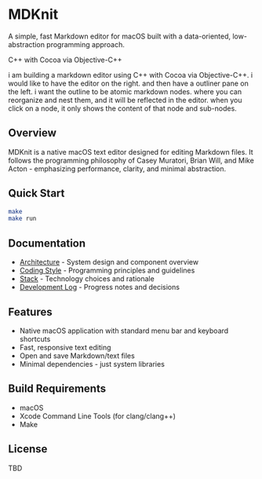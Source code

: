 # MDKnit

A simple, fast Markdown editor for macOS built with a data-oriented, low-abstraction programming approach.

C++ with Cocoa via Objective-C++

i am building a markdown editor using C++ with Cocoa via Objective-C++.  i would like to have the editor on the right. and then have a outliner pane on the left. i want the outline to be atomic markdown nodes. where you can reorganize and nest them, and it will be reflected in the editor. when you click on a node, it only shows the content of that node and sub-nodes.

## Overview

MDKnit is a native macOS text editor designed for editing Markdown files. It follows the programming philosophy of Casey Muratori, Brian Will, and Mike Acton - emphasizing performance, clarity, and minimal abstraction.

## Quick Start

```bash
make
make run
```

## Documentation

- [Architecture](docs/architecture.md) - System design and component overview
- [Coding Style](docs/coding-style.md) - Programming principles and guidelines
- [Stack](docs/stack.md) - Technology choices and rationale
- [Development Log](docs/devlog.md) - Progress notes and decisions

## Features

- Native macOS application with standard menu bar and keyboard shortcuts
- Fast, responsive text editing
- Open and save Markdown/text files
- Minimal dependencies - just system libraries

## Build Requirements

- macOS
- Xcode Command Line Tools (for clang/clang++)
- Make

## License

TBD